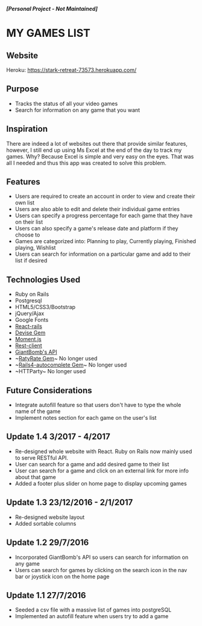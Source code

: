 _**[Personal Project - Not Maintained]**_

# MY GAMES LIST

## Website
Heroku: https://stark-retreat-73573.herokuapp.com/

## Purpose
* Tracks the status of all your video games
* Search for information on any game that you want

## Inspiration
There are indeed a lot of websites out there that provide similar features, however, I still end up using Ms Excel at the end of the day to track my games. Why? Because Excel is simple and very easy on the eyes. That was all I needed and thus this app was created to solve this problem.

## Features
* Users are required to create an account in order to view and create their own list
* Users are also able to edit and delete their individual game entries
* Users can specify a progress percentage for each game that they have on their list
* Users can also specify a game's release date and platform if they choose to
* Games are categorized into: Planning to play, Currently playing, Finished playing, Wishlist
* Users can search for information on a particular game and add to their list if desired

## Technologies Used
* Ruby on Rails
* Postgresql
* HTML5/CSS3/Bootstrap
* jQuery/Ajax
* Google Fonts
* [React-rails](https://github.com/reactjs/react-rails)
* [Devise Gem](https://github.com/plataformatec/devise)
* [Moment.js](https://momentjs.com/)
* [Rest-client](https://github.com/rest-client/rest-client)
* [GiantBomb's API](http://www.giantbomb.com/api/)
* ~[RatyRate Gem](https://github.com/wazery/ratyrate)~ No longer used
* ~[Rails4-autocomplete Gem](https://github.com/peterwillcn/rails4-autocomplete)~ No longer used
* ~HTTParty~ No longer used

## Future Considerations
* Integrate autofill feature so that users don't have to type the whole name of the game
* Implement notes section for each game on the user's list

## Update 1.4 3/2017 - 4/2017
* Re-designed whole website with React. Ruby on Rails now mainly used to serve RESTful API.
* User can search for a game and add desired game to their list
* User can search for a game and click on an external link for more info about that game
* Added a footer plus slider on home page to display upcoming games

## Update 1.3 23/12/2016 - 2/1/2017
* Re-designed website layout
* Added sortable columns

## Update 1.2 29/7/2016
* Incorporated GiantBomb's API so users can search for information on any game
* Users can search for games by clicking on the search icon in the nav bar or joystick icon on the home page

## Update 1.1 27/7/2016
* Seeded a csv file with a massive list of games into postgreSQL
* Implemented an autofill feature when users try to add a game
